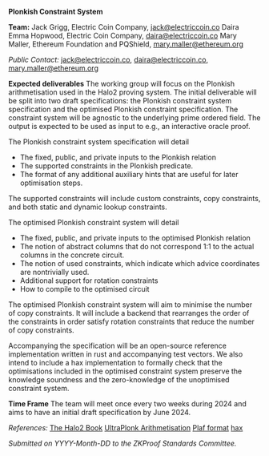 **Plonkish Constraint System**

**Team:** 
Jack Grigg, Electric Coin Company, jack@electriccoin.co
Daira Emma Hopwood, Electric Coin Company, daira@electriccoin.co
Mary Maller, Ethereum Foundation and PQShield, mary.maller@ethereum.org

*Public Contact:*  jack@electriccoin.co, daira@electriccoin.co, mary.maller@ethereum.org

**Expected deliverables**
The working group will focus on the Plonkish arithmetisation used in the Halo2 proving system.  The initial deliverable will be split into two draft specifications:  the Plonkish constraint system specification and the optimised Plonkish constraint specification.  The constraint system will be agnostic to the underlying prime ordered field.  The output is expected to be used as input to e.g., an interactive oracle proof. 

The Plonkish constraint system specification will detail
* The fixed, public, and private inputs to the Plonkish relation
* The supported constraints in the Plonkish predicate.
* The format of any additional auxiliary hints that are useful for later optimisation steps.

The supported constraints will include custom constraints, copy constraints, and both static and dynamic lookup constraints.

The optimised Plonkish constraint system will detail
* The fixed, public, and private inputs to the optimised Plonkish relation
* The notion of abstract columns that do not correspond 1:1 to the actual columns in the concrete circuit.
* The notion of used constraints, which indicate which advice coordinates are nontrivially used.
* Additional support for rotation constraints
* How to compile to the optimised circuit

The optimised Plonkish constraint system will aim to minimise the number of copy constraints.  It will include a backend that rearranges the order of the constraints in order satisfy rotation constraints that reduce the number of copy constraints.

Accompanying the specification will be an open-source reference implementation written in rust and accompanying test vectors.  We also intend to include a hax implementation to formally check that the optimisations included in the optimised constraint system preserve the knowledge soundness and the zero-knowledge of the unoptimised constraint system.

**Time Frame**
The team will meet once every two weeks during 2024 and aims to have an initial draft specification by June 2024.

*References:* 
[The Halo2 Book](https://zcash.github.io/halo2/concepts/arithmetization.html)
[UltraPlonk Arithmetisation](https://docs.zkproof.org/pages/standards/accepted-workshop3/proposal-turbo_plonk.pdf)
[Plaf format](https://github.com/Dhole/polyexen/blob/master/plaf.md)
[hax](https://github.com/hacspec/hax)

*Submitted on YYYY-Month-DD to the ZKProof Standards Committee.*